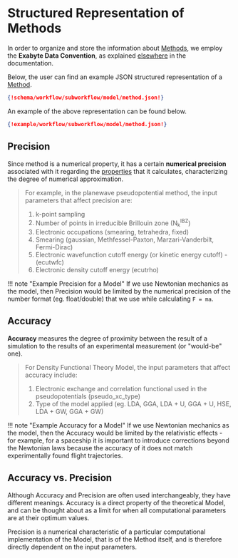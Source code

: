 # Structured Representation of Methods

In order to organize and store the information about [Methods](overview.md), we employ the **Exabyte Data Convention**, as explained [elsewhere](../data-structured/overview.md) in the documentation.

Below, the user can find an example JSON structured representation of a [Method](overview.md). 

```json tab="Schema" 
{!schema/workflow/subworkflow/model/method.json!}
```

An example of the above representation can be found below.

```json tab="Schema" 
{!example/workflow/subworkflow/model/method.json!}
```

## Precision

Since method is a numerical property, it has a certain **numerical precision** associated with it regarding the [properties](../properties/overview.md) that it calculates, characterizing the degree of numerical approximation.

> For example, in the planewave pseudopotential method, the input parameters that affect precision are:
>
>   1. k-point sampling
>   2. Number of points in irreducible Brillouin zone (N<sub>k</sub><sup>IBZ</sup>)
>   3. Electronic occupations (smearing, tetrahedra, fixed)
>   4. Smearing (gaussian, Methfessel-Paxton, Marzari-Vanderbilt, Fermi-Dirac)
>   5. Electronic wavefunction cutoff energy (or kinetic energy cutoff) - (ecutwfc)
>   6. Electronic density cutoff energy (ecutrho)

!!! note "Example Precision for a Model"
    If we use Newtonian mechanics as the model, then Precision would be limited by the numerical precision of the number format (eg. float/double) that we use while calculating `F = ma`.

## Accuracy

**Accuracy** measures the degree of proximity between the result of a simulation to the results of an experimental measurement (or "would-be" one).

> For Density Functional Theory Model, the input parameters that affect accuracy include:
>
>   1. Electronic exchange and correlation functional used in the pseudopotentials (pseudo_xc_type)
>   2. Type of the model applied (eg. LDA, GGA, LDA + U, GGA + U, HSE, LDA + GW, GGA + GW)

!!! note "Example Accuracy for a Model"
    If we use Newtonian mechanics as the model, then the Accuracy would be limited by the relativistic effects - for example, for a spaceship it is important to introduce corrections beyond the Newtonian laws because the accuracy of it does not match experimentally found flight trajectories.

## Accuracy vs. Precision

Although Accuracy and Precision are often used interchangeably, they have different meanings. Accuracy is a direct property of the theoretical Model, and can be thought about as a limit for when all computational parameters are at their optimum values. 

Precision is a numerical characteristic of a particular computational implementation of the Model, that is of the Method itself, and is therefore directly dependent on the input parameters.
